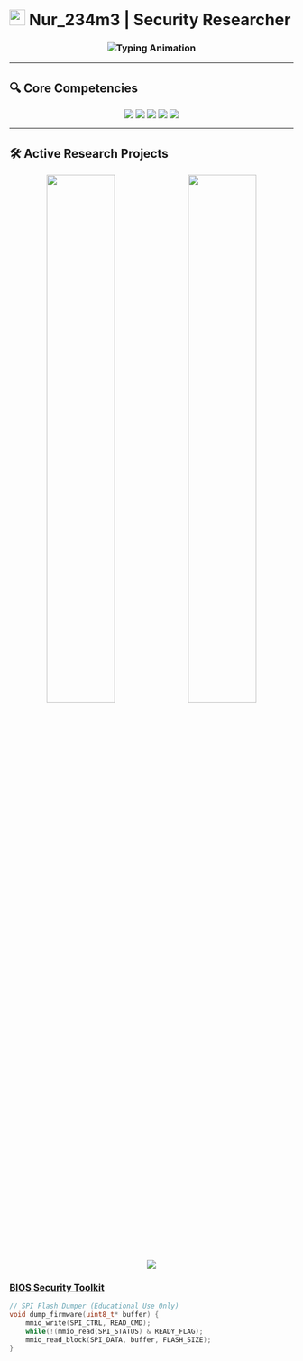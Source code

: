 # <img src="https://raw.githubusercontent.com/Tarikul-Islam-Anik/Animated-Fluent-Emojis/master/Emojis/Objects/Shield.png" width="28px"> Nur_234m3 | Security Researcher

<h3 align="center">
  <img src="https://readme-typing-svg.demolab.com?font=JetBrains+Mono&weight=600&size=22&duration=4000&pause=1000&color=58A6FF&center=true&vCenter=true&width=500&lines=BIOS%2FUEFI+Security+Specialist;Low-Level+Reverse+Engineer;Firmware+Security+Researcher" alt="Typing Animation">
</h3>

---

## 🔍 Core Competencies

<p align="center">
  <img src="https://img.shields.io/badge/x86_64-000000?style=flat&logo=assemblyscript&logoColor=white">
  <img src="https://img.shields.io/badge/UEFI-0078D7?style=flat&logo=intel&logoColor=white">
  <img src="https://img.shields.io/badge/Reverse_Engineering-FF6C37?style=flat&logo=radar&logoColor=white">
  <img src="https://img.shields.io/badge/C-00599C?style=flat&logo=c&logoColor=white">
  <img src="https://img.shields.io/badge/Rust-000000?style=flat&logo=rust&logoColor=white">
</p>

---

## 🛠️ Active Research Projects
<p align="center"> <img width="49%" src="https://github-readme-stats.vercel.app/api?username=Nur_234m3&show_icons=true&theme=dark&hide_border=true&include_all_commits=true&count_private=true&hide_title=true"> <img width="49%" src="https://github-readme-streak-stats.herokuapp.com/?user=Nur_234m3&theme=dark&hide_border=true"> </p><p align="center"> <img src="https://github-readme-activity-graph.vercel.app/graph?username=Nur_234m3&theme=react-dark&hide_border=true&area=true"> </p>

### [BIOS Security Toolkit](https://github.com/Nur_234m3/bios-toolkit)
```c
// SPI Flash Dumper (Educational Use Only)
void dump_firmware(uint8_t* buffer) {
    mmio_write(SPI_CTRL, READ_CMD);
    while(!(mmio_read(SPI_STATUS) & READY_FLAG);
    mmio_read_block(SPI_DATA, buffer, FLASH_SIZE);
}
